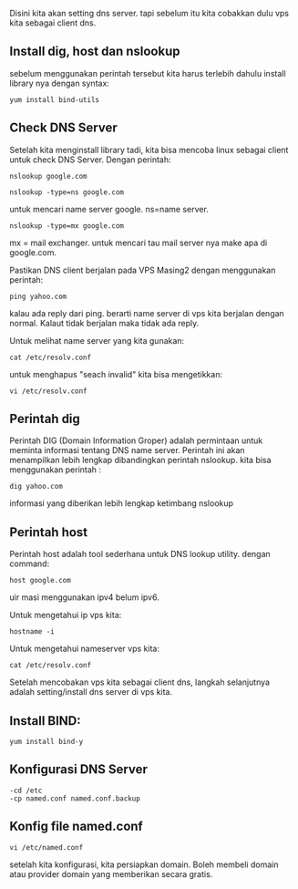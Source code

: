 Disini kita akan setting dns server. tapi sebelum itu kita cobakkan dulu vps kita sebagai client dns.

## Install dig, host dan nslookup
sebelum menggunakan perintah tersebut kita harus terlebih dahulu install library nya dengan syntax:
```centos7
yum install bind-utils
```

## Check DNS Server 
Setelah kita menginstall library tadi, kita bisa mencoba linux sebagai client untuk check DNS Server. Dengan perintah:
```centos7
nslookup google.com
```

```centos7
nslookup -type=ns google.com
```
untuk mencari name server google. ns=name server.

```centos7
nslookup -type=mx google.com
```
mx = mail exchanger. untuk mencari tau mail server nya make apa di google.com.

Pastikan DNS client berjalan pada VPS Masing2 dengan menggunakan perintah:

```centos7
ping yahoo.com
```
kalau ada reply dari ping. berarti name server di vps kita berjalan dengan normal. Kalaut tidak berjalan maka tidak ada reply.

Untuk melihat name server yang kita gunakan:

```centos7
cat /etc/resolv.conf
```

untuk menghapus "seach invalid" kita bisa mengetikkan:

```centos7
vi /etc/resolv.conf
```

## Perintah dig

Perintah DIG (Domain Information Groper) adalah permintaan untuk meminta informasi tentang DNS name server. Perintah ini akan menampilkan lebih lengkap dibandingkan perintah nslookup. kita bisa menggunakan perintah :

```centos7
dig yahoo.com
```

informasi yang diberikan lebih lengkap ketimbang nslookup

## Perintah host

Perintah host adalah tool sederhana untuk DNS lookup utility.  dengan command:

```centos7
host google.com
```

uir masi menggunakan ipv4 belum ipv6.

Untuk mengetahui ip vps kita:

```centos7
hostname -i
```

Untuk mengetahui nameserver vps kita:

```centos7
cat /etc/resolv.conf
```

Setelah mencobakan vps kita sebagai client dns, langkah selanjutnya adalah setting/install dns server di vps kita.

## Install BIND:

```centos7
yum install bind-y
```

## Konfigurasi DNS Server

```centos7
-cd /etc
-cp named.conf named.conf.backup
```

## Konfig file named.conf

```centos7
vi /etc/named.conf
```

setelah kita konfigurasi, kita persiapkan domain. Boleh membeli domain atau provider domain yang memberikan secara gratis. 